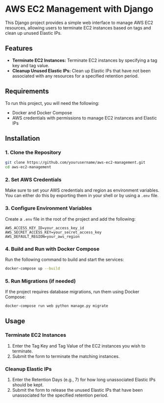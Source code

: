 # AWS EC2 Management with Django

This Django project provides a simple web interface to manage AWS EC2 resources, allowing users to terminate EC2 instances based on tags and clean up unused Elastic IPs.

## Features

- **Terminate EC2 Instances:** Terminate EC2 instances by specifying a tag key and tag value.
- **Cleanup Unused Elastic IPs:** Clean up Elastic IPs that have not been associated with any resources for a specified retention period.

## Requirements

To run this project, you will need the following:

- Docker and Docker Compose
- AWS credentials with permissions to manage EC2 instances and Elastic IPs

## Installation

### 1. Clone the Repository

```bash
git clone https://github.com/yourusername/aws-ec2-management.git
cd aws-ec2-management
```

### 2. Set AWS Credentials

Make sure to set your AWS credentials and region as environment variables. You can either do this by exporting them in your shell or by using a `.env` file.

### 3. Configure Environment Variables

Create a `.env` file in the root of the project and add the following:

```plaintext
AWS_ACCESS_KEY_ID=your_access_key_id
AWS_SECRET_ACCESS_KEY=your_secret_access_key
AWS_DEFAULT_REGION=your_aws_region
```

### 4. Build and Run with Docker Compose

Run the following command to build and start the services:

```bash
docker-compose up --build
```

### 5. Run Migrations (if needed)

If the project requires database migrations, run them using Docker Compose:

```bash
docker-compose run web python manage.py migrate
```

## Usage

### Terminate EC2 Instances

1. Enter the Tag Key and Tag Value of the EC2 instances you wish to terminate.
2. Submit the form to terminate the matching instances.

### Cleanup Elastic IPs

1. Enter the Retention Days (e.g., 7) for how long unassociated Elastic IPs should be kept.
2. Submit the form to release the unused Elastic IPs that have been unassociated for the specified retention period.
